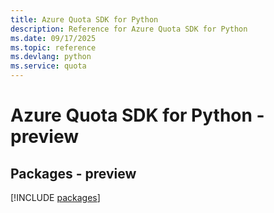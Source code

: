 ```yaml
---
title: Azure Quota SDK for Python
description: Reference for Azure Quota SDK for Python
ms.date: 09/17/2025
ms.topic: reference
ms.devlang: python
ms.service: quota
---
```

# Azure Quota SDK for Python - preview
## Packages - preview
[!INCLUDE [packages](quota-index.md)]